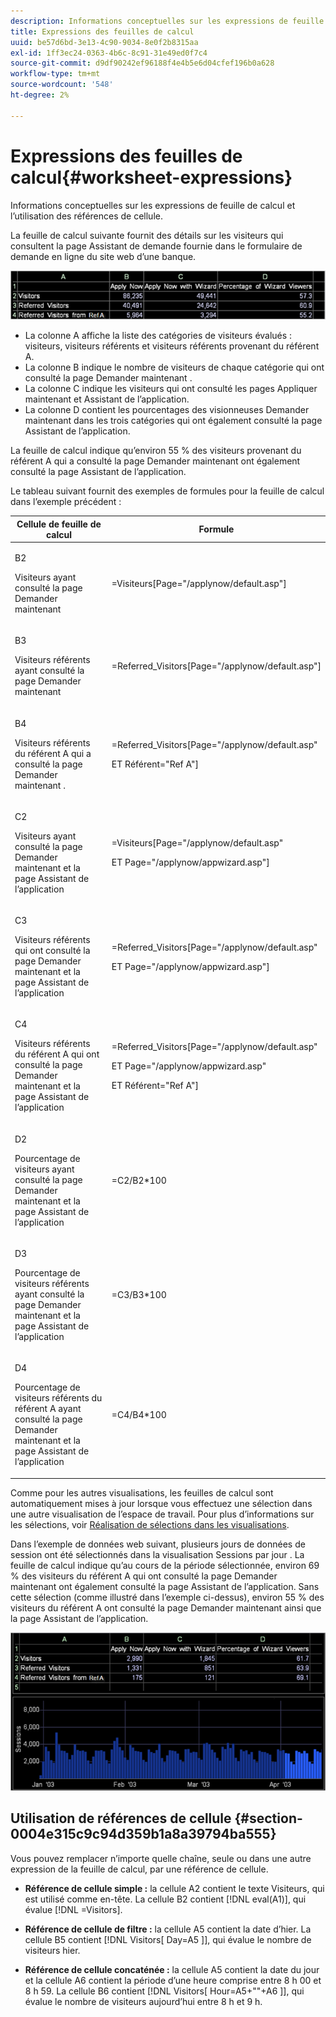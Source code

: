 ```yaml
---
description: Informations conceptuelles sur les expressions de feuille de calcul et l’utilisation des références de cellule.
title: Expressions des feuilles de calcul
uuid: be57d6bd-3e13-4c90-9034-8e0f2b8315aa
exl-id: 1ff3ec24-0363-4b6c-8c91-31e49ed0f7c4
source-git-commit: d9df90242ef96188f4e4b5e6d04cfef196b0a628
workflow-type: tm+mt
source-wordcount: '548'
ht-degree: 2%

---
```


# Expressions des feuilles de calcul{#worksheet-expressions}

Informations conceptuelles sur les expressions de feuille de calcul et l’utilisation des références de cellule.

La feuille de calcul suivante fournit des détails sur les visiteurs qui consultent la page Assistant de demande fournie dans le formulaire de demande en ligne du site web d’une banque.

![](assets/client-wkst.png)

* La colonne A affiche la liste des catégories de visiteurs évalués : visiteurs, visiteurs référents et visiteurs référents provenant du référent A.
* La colonne B indique le nombre de visiteurs de chaque catégorie qui ont consulté la page Demander maintenant .
* La colonne C indique les visiteurs qui ont consulté les pages Appliquer maintenant et Assistant de l’application.
* La colonne D contient les pourcentages des visionneuses Demander maintenant dans les trois catégories qui ont également consulté la page Assistant de l’application.

La feuille de calcul indique qu’environ 55 % des visiteurs provenant du référent A qui a consulté la page Demander maintenant ont également consulté la page Assistant de l’application.

Le tableau suivant fournit des exemples de formules pour la feuille de calcul dans l’exemple précédent :

<table id="table_0F5EFDB58040465AB599E6BE93324822"> 
 <thead> 
  <tr> 
   <th colname="col1" class="entry"> Cellule de feuille de calcul </th> 
   <th colname="col2" class="entry"> Formule </th> 
  </tr> 
 </thead>
 <tbody> 
  <tr> 
   <td colname="col1"> <p>B2 </p> <p>Visiteurs ayant consulté la page Demander maintenant </p> </td> 
   <td colname="col2"> <p><span class="filepath"> =Visiteurs[Page="/applynow/default.asp"]</span> </p> </td> 
  </tr> 
  <tr> 
   <td colname="col1"> <p>B3 </p> <p>Visiteurs référents ayant consulté la page Demander maintenant </p> </td> 
   <td colname="col2"> <p><span class="filepath"> =Referred_Visitors[Page="/applynow/default.asp"]</span> </p> </td> 
  </tr> 
  <tr> 
   <td colname="col1"> <p>B4 </p> <p>Visiteurs référents du référent A qui a consulté la page Demander maintenant . </p> </td> 
   <td colname="col2"> <p> <span class="filepath"> =Referred_Visitors[Page="/applynow/default.asp"  </span> </p> <p> ET <span class="filepath"> Référent="Ref A"]</span> </p> </td> 
  </tr> 
  <tr> 
   <td colname="col1"> <p>C2 </p> <p>Visiteurs ayant consulté la page Demander maintenant et la page Assistant de l’application </p> </td> 
   <td colname="col2"> <p> <span class="filepath"> =Visiteurs[Page="/applynow/default.asp"  </span> </p> <p> ET <span class="filepath"> Page="/applynow/appwizard.asp"]</span> </p> </td> 
  </tr> 
  <tr> 
   <td colname="col1"> <p>C3 </p> <p>Visiteurs référents qui ont consulté la page Demander maintenant et la page Assistant de l’application </p> </td> 
   <td colname="col2"> <p> <span class="filepath"> =Referred_Visitors[Page="/applynow/default.asp"  </span> </p> <p> ET <span class="filepath"> Page="/applynow/appwizard.asp"]</span> </p> </td> 
  </tr> 
  <tr> 
   <td colname="col1"> <p>C4 </p> <p>Visiteurs référents du référent A qui ont consulté la page Demander maintenant et la page Assistant de l’application </p> </td> 
   <td colname="col2"> <p> <span class="filepath"> =Referred_Visitors[Page="/applynow/default.asp"</span> </p> <p> ET <span class="filepath"> Page="/applynow/appwizard.asp"</span> </p> <p> ET <span class="filepath"> Référent="Ref A"]</span> </p> </td> 
  </tr> 
  <tr> 
   <td colname="col1"> <p>D2 </p> <p>Pourcentage de visiteurs ayant consulté la page Demander maintenant et la page Assistant de l’application </p> </td> 
   <td colname="col2"> <p><span class="filepath"> =C2/B2*100</span> </p> </td> 
  </tr> 
  <tr> 
   <td colname="col1"> <p>D3 </p> <p>Pourcentage de visiteurs référents ayant consulté la page Demander maintenant et la page Assistant de l’application </p> </td> 
   <td colname="col2"> <p><span class="filepath"> =C3/B3*100</span> </p> </td> 
  </tr> 
  <tr> 
   <td colname="col1"> <p>D4 </p> <p>Pourcentage de visiteurs référents du référent A ayant consulté la page Demander maintenant et la page Assistant de l’application </p> </td> 
   <td colname="col2"> <p><span class="filepath"> =C4/B4*100</span> </p> </td> 
  </tr> 
 </tbody> 
</table>

Comme pour les autres visualisations, les feuilles de calcul sont automatiquement mises à jour lorsque vous effectuez une sélection dans une autre visualisation de l’espace de travail. Pour plus d’informations sur les sélections, voir [Réalisation de sélections dans les visualisations](../../../../home/c-get-started/c-vis/c-sel-vis/c-sel-vis.md#concept-012870ec22c7476e9afbf3b8b2515746).

Dans l’exemple de données web suivant, plusieurs jours de données de session ont été sélectionnés dans la visualisation Sessions par jour . La feuille de calcul indique qu’au cours de la période sélectionnée, environ 69 % des visiteurs du référent A qui ont consulté la page Demander maintenant ont également consulté la page Assistant de l’application. Sans cette sélection (comme illustré dans l’exemple ci-dessus), environ 55 % des visiteurs du référent A ont consulté la page Demander maintenant ainsi que la page Assistant de l’application.

![](assets/client-exp.png)

## Utilisation de références de cellule {#section-0004e315c9c94d359b1a8a39794ba555}

Vous pouvez remplacer n’importe quelle chaîne, seule ou dans une autre expression de la feuille de calcul, par une référence de cellule.

* **Référence de cellule simple :** la cellule A2 contient le texte Visiteurs, qui est utilisé comme en-tête. La cellule B2 contient [!DNL eval(A1)], qui évalue [!DNL =Visitors].

* **Référence de cellule de filtre :** la cellule A5 contient la date d’hier. La cellule B5 contient [!DNL Visitors[ Day=A5 ]], qui évalue le nombre de visiteurs hier.

* **Référence de cellule concaténée :** la cellule A5 contient la date du jour et la cellule A6 contient la période d’une heure comprise entre 8 h 00 et 8 h 59. La cellule B6 contient [!DNL Visitors[ Hour=A5+&quot;&quot;+A6 ]], qui évalue le nombre de visiteurs aujourd’hui entre 8 h et 9 h.
